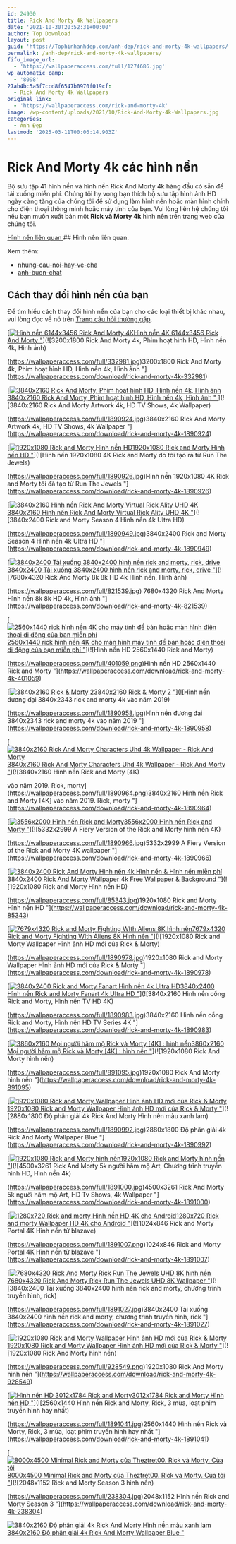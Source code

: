 ```yaml
---
id: 24930
title: Rick And Morty 4k Wallpapers
date: '2021-10-30T20:52:31+00:00'
author: Top Download
layout: post
guid: 'https://Tophinhanhdep.com/anh-dep/rick-and-morty-4k-wallpapers/'
permalink: /anh-dep/rick-and-morty-4k-wallpapers/
fifu_image_url:
  - 'https://wallpaperaccess.com/full/1274686.jpg'
wp_automatic_camp:
  - '8098'
27ab4bc5a5f7ccd8f6547b0970f019cf:
  - Rick And Morty 4k Wallpapers
original_link:
  - 'https://wallpaperaccess.com/rick-and-morty-4k'
image: /wp-content/uploads/2021/10/Rick-And-Morty-4k-Wallpapers.jpg
categories:
  - Ảnh Đẹp
lastmod: '2025-03-11T00:06:14.903Z'
---
```

# Rick And Morty 4k các hình nền

Bộ sưu tập 41 hình nền và hình nền Rick And Morty 4k hàng đầu có sẵn để tải xuống miễn phí. Chúng tôi hy vọng bạn thích bộ sưu tập hình ảnh HD ngày càng tăng của chúng tôi để sử dụng làm hình nền hoặc màn hình chính cho điện thoại thông minh hoặc máy tính của bạn. Vui lòng liên hệ chúng tôi nếu bạn muốn xuất bản một **Rick và Morty 4k** hình nền trên trang web của chúng tôi.

[Hình nền liên quan ](#related) ## Hình nền liên quan.

   
 Xem thêm:

   
- [nhung-cau-noi-hay-ve-cha](https://tophinhanhdep.com/nhung-cau-noi-hay/nhung-cau-noi-hay-ve-cha/)
- [anh-buon-chat](https://tophinhanhdep.com/hinh-anh-buon/anh-buon-chat/)

## Cách thay đổi hình nền của bạn

Để tìm hiểu cách thay đổi hình nền của bạn cho các loại thiết bị khác nhau, vui lòng đọc về nó trên [Trang câu hỏi thường gặp](https://tophinhanhdep.com/faq/).

  
[[![Hình nền 6144x3456 Rick And Morty 4K](https://wallpaperaccess.com/full/1274686.jpg)Hình nền 4K 6144x3456 Rick And Morty "](https://wallpaperaccess.com/download/rick-and-morty-4k-1274686)](![3200x1800 Rick And Morty 4k, Phim hoạt hình HD, Hình nền 4k, Hình ảnh)

(https://wallpaperaccess.com/full/332981.jpg)3200x1800 Rick And Morty 4k, Phim hoạt hình HD, Hình nền 4k, Hình ảnh "](https://wallpaperaccess.com/download/rick-and-morty-4k-332981)

[[![3840x2160 Rick And Morty, Phim hoạt hình HD, Hình nền 4k, Hình ảnh](https://wallpaperaccess.com/full/1890919.jpg)3840x2160 Rick And Morty, Phim hoạt hình HD, Hình nền 4k, Hình ảnh " ](https://wallpaperaccess.com/download/rick-and-morty-4k-1890919)](![3840x2160 Rick And Morty Artwork 4k, HD TV Shows, 4k Wallpaper)

(https://wallpaperaccess.com/full/1890924.jpg)3840x2160 Rick And Morty Artwork 4k, HD TV Shows, 4k Wallpaper "](https://wallpaperaccess.com/download/rick-and-morty-4k-1890924)

[[![1920x1080 Rick and Morty Hình nền HD](https://wallpaperaccess.com/full/85323.png)1920x1080 Rick and Morty Hình nền HD "](https://wallpaperaccess.com/download/rick-and-morty-4k-85323)](![Hình nền 1920x1080 4K Rick and Morty do tôi tạo ra từ Run The Jewels)

(https://wallpaperaccess.com/full/1890926.jpg)Hình nền 1920x1080 4K Rick and Morty tôi đã tạo từ Run The Jewels "](https://wallpaperaccess.com/download/rick-and-morty-4k-1890926)

[[![3840x2160 Hình nền Rick And Morty Virtual Rick Ality UHD 4K](https://wallpaperaccess.com/full/1890927.jpg)3840x2160 Hình nền Rick And Morty Virtual Rick Ality UHD 4K "](https://wallpaperaccess.com/download/rick-and-morty-4k-1890927)](![3840x2400 Rick and Morty Season 4 Hình nền 4k Ultra HD)

(https://wallpaperaccess.com/full/1890949.jpg)3840x2400 Rick and Morty Season 4 Hình nền 4k Ultra HD "](https://wallpaperaccess.com/download/rick-and-morty-4k-1890949)

[[![3840x2400 Tải xuống 3840x2400 hình nền rick and morty, rick, drive](https://wallpaperaccess.com/full/238279.jpg)3840x2400 Tải xuống 3840x2400 hình nền rick and morty, rick, drive "](https://wallpaperaccess.com/download/rick-and-morty-4k-238279)](![7680x4320 Rick And Morty 8k 8k HD 4k Hình nền, Hình ảnh)

(https://wallpaperaccess.com/full/821539.jpg) 7680x4320 Rick And Morty Hình nền 8k 8k HD 4k, Hình ảnh "](https://wallpaperaccess.com/download/rick-and-morty-4k-821539)

[[![2560x1440 rick hình nền 4K cho máy tính để bàn hoặc màn hình điện thoại di động của bạn miễn phí](https://wallpaperaccess.com/full/1604712.jpg)2560x1440 rick hình nền 4K cho màn hình máy tính để bàn hoặc điện thoại di động của bạn miễn phí "](https://wallpaperaccess.com/download/rick-and-morty-4k-1604712)](![Hình nền HD 2560x1440 Rick and Morty)

(https://wallpaperaccess.com/full/401059.png)Hình nền HD 2560x1440 Rick and Morty "](https://wallpaperaccess.com/download/rick-and-morty-4k-401059)

[[![3840x2160 Rick & Morty 2](https://wallpaperaccess.com/full/401170.jpg)3840x2160 Rick &amp; Morty 2 "](https://wallpaperaccess.com/download/rick-and-morty-4k-401170)](![Hình nền đương đại 3840x2343 rick and morty 4k vào năm 2019)

(https://wallpaperaccess.com/full/1890958.jpg)Hình nền đương đại 3840x2343 rick and morty 4k vào năm 2019 "](https://wallpaperaccess.com/download/rick-and-morty-4k-1890958)

[[![3840x2160 Rick And Morty Characters Uhd 4k Wallpaper - Rick And Morty](https://wallpaperaccess.com/full/1890961.jpg)3840x2160 Rick And Morty Characters Uhd 4k Wallpaper - Rick And Morty "](https://wallpaperaccess.com/download/rick-and-morty-4k-1890961)](![3840x2160 Hình nền Rick and Morty [4K)

 vào năm 2019. Rick, morty](https://wallpaperaccess.com/full/1890964.png)3840x2160 Hình nền Rick and Morty \[4K\] vào năm 2019. Rick, morty "](https://wallpaperaccess.com/download/rick-and-morty-4k-1890964)

[[![3556x2000 Hình nền Rick and Morty](https://wallpaperaccess.com/full/1890965.jpg)3556x2000 Hình nền Rick and Morty "](https://wallpaperaccess.com/download/rick-and-morty-4k-1890965)](![5332x2999 A Fiery Version of the Rick and Morty hình nền 4K)

(https://wallpaperaccess.com/full/1890966.jpg)5332x2999 A Fiery Version of the Rick and Morty 4K wallpaper "](https://wallpaperaccess.com/download/rick-and-morty-4k-1890966)

[[![3840x2400 Rick And Morty Hình nền 4k Hình nền & Hình nền miễn phí](https://wallpaperaccess.com/full/1890967.jpg)3840x2400 Rick And Morty Wallpaper 4k Free Wallpaper &amp; Background "](https://wallpaperaccess.com/download/rick-and-morty-4k-1890967)](![1920x1080 Rick and Morty Hình nền HD)

(https://wallpaperaccess.com/full/85343.jpg)1920x1080 Rick and Morty Hình nền HD "](https://wallpaperaccess.com/download/rick-and-morty-4k-85343)

[[![7679x4320 Rick and Morty Fighting WIth Aliens 8K hình nền](https://wallpaperaccess.com/full/1890972.jpg)7679x4320 Rick and Morty Fighting WIth Aliens 8K Hình nền "](https://wallpaperaccess.com/download/rick-and-morty-4k-1890972)](![1920x1080 Rick and Morty Wallpaper Hình ảnh HD mới của Rick & Morty)

(https://wallpaperaccess.com/full/1890978.jpg)1920x1080 Rick and Morty Wallpaper Hình ảnh HD mới của Rick &amp; Morty "](https://wallpaperaccess.com/download/rick-and-morty-4k-1890978)

[[![3840x2400 Rick and Morty Fanart Hình nền 4k Ultra HD](https://wallpaperaccess.com/full/1890980.jpg)3840x2400 Hình nền Rick and Morty Fanart 4k Ultra HD "](https://wallpaperaccess.com/download/rick-and-morty-4k-1890980)](![3840x2160 Hình nền cổng Rick and Morty, Hình nền TV HD 4K)

(https://wallpaperaccess.com/full/1890983.jpg)3840x2160 Hình nền cổng Rick and Morty, Hình nền HD TV Series 4K "](https://wallpaperaccess.com/download/rick-and-morty-4k-1890983)

[[![3860x2160 Mọi người hâm mộ Rick và Morty [4K] : hình nền](https://wallpaperaccess.com/full/1890988.jpg)3860x2160 Mọi người hâm mộ Rick và Morty \[4K\] : hình nền "](https://wallpaperaccess.com/download/rick-and-morty-4k-1890988)](![1920x1080 Rick And Morty hình nền)

(https://wallpaperaccess.com/full/891095.jpg)1920x1080 Rick And Morty hình nền "](https://wallpaperaccess.com/download/rick-and-morty-4k-891095)

[[![1920x1080 Rick and Morty Wallpaper Hình ảnh HD mới của Rick & Morty](https://wallpaperaccess.com/full/1890990.jpg)1920x1080 Rick and Morty Wallpaper Hình ảnh HD mới của Rick &amp; Morty "](https://wallpaperaccess.com/download/rick-and-morty-4k-1890990)](![2880x1800 Độ phân giải 4k Rick And Morty Hình nền màu xanh lam)

(https://wallpaperaccess.com/full/1890992.jpg)2880x1800 Độ phân giải 4k Rick And Morty Wallpaper Blue "](https://wallpaperaccess.com/download/rick-and-morty-4k-1890992)

[[![1920x1080 Rick and Morty hình nền](https://wallpaperaccess.com/full/1889694.png)1920x1080 Rick and Morty hình nền "](https://wallpaperaccess.com/download/rick-and-morty-4k-1889694)](![4500x3261 Rick And Morty 5k người hâm mộ Art, Chương trình truyền hình HD, Hình nền 4k)

(https://wallpaperaccess.com/full/1891000.jpg)4500x3261 Rick And Morty 5k người hâm mộ Art, HD Tv Shows, 4k Wallpaper "](https://wallpaperaccess.com/download/rick-and-morty-4k-1891000)

[[![1280x720 Rick and morty Hình nền HD 4K cho Android](https://wallpaperaccess.com/full/1415778.jpg)1280x720 Rick and morty Wallpaper HD 4K cho Android "](https://wallpaperaccess.com/download/rick-and-morty-4k-1415778)](![1024x846 Rick and Morty Portal 4K Hình nền từ blazave)

(https://wallpaperaccess.com/full/1891007.png)1024x846 Rick and Morty Portal 4K Hình nền từ blazave "](https://wallpaperaccess.com/download/rick-and-morty-4k-1891007)

[[![7680x4320 Rick And Morty Rick Run The Jewels UHD 8K hình nền](https://wallpaperaccess.com/full/1891009.jpg)7680x4320 Rick And Morty Rick Run The Jewels UHD 8K Wallpaper "](https://wallpaperaccess.com/download/rick-and-morty-4k-1891009)](![3840x2400 Tải xuống 3840x2400 hình nền rick and morty, chương trình truyền hình, rick)

(https://wallpaperaccess.com/full/1891027.jpg)3840x2400 Tải xuống 3840x2400 hình nền rick and morty, chương trình truyền hình, rick "](https://wallpaperaccess.com/download/rick-and-morty-4k-1891027)

[[![1920x1080 Rick and Morty Wallpaper Hình ảnh HD mới của Rick & Morty](https://wallpaperaccess.com/full/1826697.jpg)1920x1080 Rick and Morty Wallpaper Hình ảnh HD mới của Rick &amp; Morty "](https://wallpaperaccess.com/download/rick-and-morty-4k-1826697)](![1920x1080 Rick And Morty hình nền)

(https://wallpaperaccess.com/full/928549.png)1920x1080 Rick And Morty hình nền "](https://wallpaperaccess.com/download/rick-and-morty-4k-928549)

[[![Hình nền HD 3012x1784 Rick and Morty](https://wallpaperaccess.com/full/238256.jpg)3012x1784 Rick and Morty Hình nền HD "](https://wallpaperaccess.com/download/rick-and-morty-4k-238256)](![2560x1440 Hình nền Rick and Morty, Rick, 3 mùa, loạt phim truyền hình hay nhất)

(https://wallpaperaccess.com/full/1891041.jpg)2560x1440 Hình nền Rick và Morty, Rick, 3 mùa, loạt phim truyền hình hay nhất "](https://wallpaperaccess.com/download/rick-and-morty-4k-1891041)

[[![8000x4500 Minimal Rick and Morty của Theztret00.  Rick và Morty.  Của tôi](https://wallpaperaccess.com/full/1891044.png)8000x4500 Minimal Rick and Morty của Theztret00. Rick và Morty. Của tôi "](https://wallpaperaccess.com/download/rick-and-morty-4k-1891044)](![2048x1152 Rick and Morty Season 3 hình nền)

(https://wallpaperaccess.com/full/238304.jpg)2048x1152 Hình nền Rick and Morty Season 3 "](https://wallpaperaccess.com/download/rick-and-morty-4k-238304)

[![3840x2160 Độ phân giải 4k Rick And Morty Hình nền màu xanh lam](https://wallpaperaccess.com/full/1891090.png)3840x2160 Độ phân giải 4k Rick And Morty Wallpaper Blue "](https://wallpaperaccess.com/download/rick-and-morty-4k-1891090)
